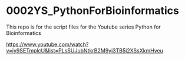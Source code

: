 # 0002YS_PythonForBioinformatics

This repo is for the script files for the Youtube series Python for Bioinformatics

https://www.youtube.com/watch?v=iy9SETmplcU&list=PLsSUJubNtkrB2M9yi3TB5j2XSsXkmHveu
